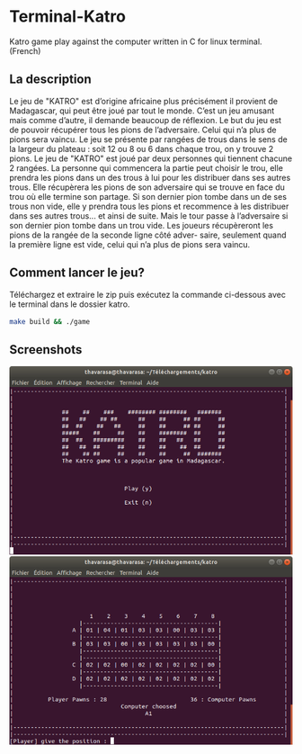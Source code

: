 # Terminal-Katro
Katro game play against the computer written in C for linux terminal.(French) 

## La description
Le jeu de "KATRO" est d’origine africaine plus précisément il provient de
Madagascar, qui peut être joué par tout le monde. C’est un jeu amusant mais
comme d’autre, il demande beaucoup de réflexion. Le but du jeu est de pouvoir
récupérer tous les pions de l’adversaire. Celui qui n’a plus de pions sera vaincu.
Le jeu se présente par rangées de trous dans le sens de la largeur du plateau :
soit 12 ou 8 ou 6 dans chaque trou, on y trouve 2 pions. Le jeu de "KATRO"
est joué par deux personnes qui tiennent chacune 2 rangées. La personne qui
commencera la partie peut choisir le trou, elle prendra les pions dans un des
trous à lui pour les distribuer dans ses autres trous. Elle récupèrera les pions
de son adversaire qui se trouve en face du trou où elle termine son partage. Si
son dernier pion tombe dans un de ses trous non vide, elle y prendra tous les
pions et recommence à les distribuer dans ses autres trous... et ainsi de suite.
Mais le tour passe à l’adversaire si son dernier pion tombe dans un trou vide.
Les joueurs récupèreront les pions de la rangée de la seconde ligne côté adver-
saire, seulement quand la première ligne est vide, celui qui n’a plus de pions sera
vaincu.

## Comment lancer le jeu?
Téléchargez et extraire le zip puis exécutez la commande ci-dessous avec le terminal dans le dossier katro.
```bash
make build && ./game
```

## Screenshots
![](Capture.png)
![](Capture1.png)

